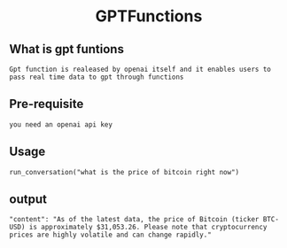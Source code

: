 <div align=center>

# GPTFunctions
</div>

## What is gpt funtions

```shell
Gpt function is realeased by openai itself and it enables users to pass real time data to gpt through functions
```

## Pre-requisite

```shell
you need an openai api key
```

## Usage

```shell
run_conversation("what is the price of bitcoin right now")
```
## output

```shell
"content": "As of the latest data, the price of Bitcoin (ticker BTC-USD) is approximately $31,053.26. Please note that cryptocurrency prices are highly volatile and can change rapidly."
```


